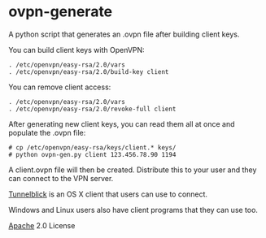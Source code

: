 ovpn-generate
=============

A python script that generates an .ovpn file after building client keys.

You can build client keys with OpenVPN:

    . /etc/openvpn/easy-rsa/2.0/vars
    . /etc/openvpn/easy-rsa/2.0/build-key client

You can remove client access:

    . /etc/openvpn/easy-rsa/2.0/vars
    . /etc/openvpn/easy-rsa/2.0/revoke-full client

After generating new client keys, you can read them all at once and
populate the .ovpn file:

    # cp /etc/openvpn/easy-rsa/keys/client.* keys/
    # python ovpn-gen.py client 123.456.78.90 1194

A client.ovpn file will then be created. Distribute this to your user
and they can connect to the VPN server.

[Tunnelblick](https://code.google.com/p/tunnelblick/) is an OS X client that
users can use to connect.

Windows and Linux users also have client programs that they can use too.

[Apache](http://www.apache.org/licenses/LICENSE-2.0.html) 2.0 License

